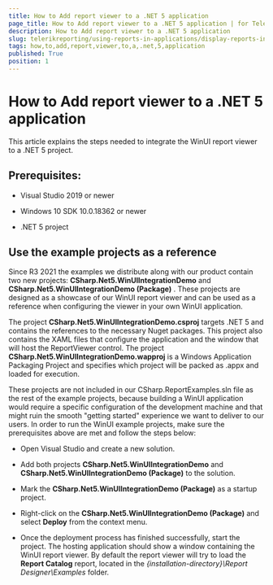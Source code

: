 ```yaml
---
title: How to Add report viewer to a .NET 5 application
page_title: How to Add report viewer to a .NET 5 application | for Telerik Reporting Documentation
description: How to Add report viewer to a .NET 5 application
slug: telerikreporting/using-reports-in-applications/display-reports-in-applications/winui-3-desktop-application/how-to-add-report-viewer-to-a-.net-5-application
tags: how,to,add,report,viewer,to,a,.net,5,application
published: True
position: 1
---
```


# How to Add report viewer to a .NET 5 application



This article explains the steps needed to integrate the WinUI report viewer to a .NET 5 project. 

## Prerequisites:

* Visual Studio 2019 or newer

* Windows 10 SDK 10.0.18362 or newer

* .NET 5 project

## Use the example projects as a reference

Since R3 2021 the examples we distribute along with our product contain two new projects:           __CSharp.Net5.WinUIIntegrationDemo__  and __CSharp.Net5.WinUIIntegrationDemo (Package)__ .           These projects are designed as a showcase of our WinUI report viewer and can be used as a reference when configuring the viewer in your own WinUI application.         

The project __CSharp.Net5.WinUIIntegrationDemo.csproj__  targets .NET 5 and contains the references to the necessary Nuget packages.           This project also contains the XAML files that configure the application and the window that will host the ReportViewer control.           The project __CSharp.Net5.WinUIIntegrationDemo.wapproj__  is a Windows Application Packaging Project and specifies which project will be packed as .appx and loaded for execution.         

These projects are not included in our CSharp.ReportExamples.sln file as the rest of the example projects, because building a WinUI application would require a specific configuration           of the development machine and that might ruin the smooth "getting started" experience we want to deliver to our users.           In order to run the WinUI example projects, make sure the prerequisites above are met and follow the steps below:         

* Open Visual Studio and create a new solution.

* Add both projects __CSharp.Net5.WinUIIntegrationDemo__  and __CSharp.Net5.WinUIIntegrationDemo (Package)__  to the solution.             

* Mark the __CSharp.Net5.WinUIIntegrationDemo (Package)__  as a startup project.             

* Right-click on the __CSharp.Net5.WinUIIntegrationDemo (Package)__  and select __Deploy__  from the context menu.             

* Once the deployment process has finished successfully, start the project. The hosting application should show a window containing the WinUI report viewer.               By default the report viewer will try to load the __Report Catalog__  report, located in the *{installation-directory}\Report Designer\Examples*  folder.             


